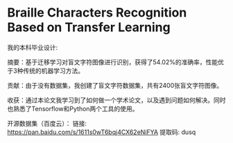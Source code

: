 # Braille Characters Recognition Based on Transfer Learning

我的本科毕业设计:

摘要：基于迁移学习对盲文字符图像进行识别，获得了54.02%的准确率，性能优于3种传统的机器学习方法。

贡献：由于没有数据集，我创建了盲文字符数据集，共有2400张盲文字符图像。

收获：通过本论文我学习到了如何做一个学术论文，以及遇到问题如何解决。同时也熟悉了Tensorflow和Python两个工具的使用。

开源数据集（百度云）：
链接: https://pan.baidu.com/s/1611s0wT6bqj4CX62eNiFYA 提取码: dusq
